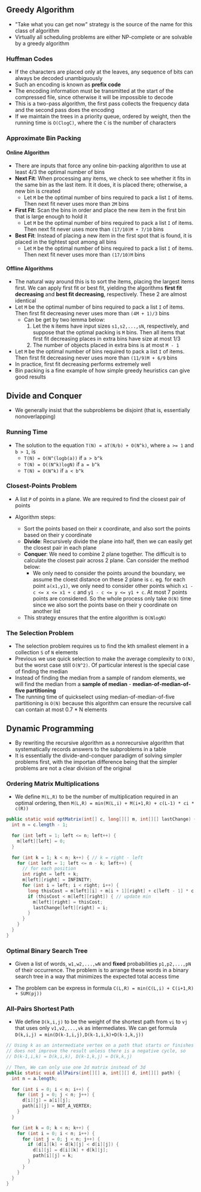## Greedy Algorithm

- "Take what you can get now" strategy is the source of the name for this class of algorithm
- Virtually all scheduling problems are either NP-complete or are solvable by a greedy algorithm

### Huffman Codes

- If the characters are placed only at the leaves, any sequence of bits can always be decoded unambiguously
- Such an encoding is known as **prefix code**
- The encoding information must be transmitted at the start of the compressed file, since otherwise it will be impossible to decode
- This is a two-pass algorithm, the first pass collects the frequency data and the second pass does the encoding
- If we maintain the trees in a priority queue, ordered by weight, then the running time is `O(ClogC)`, where the `C` is the number of characters

### Approximate Bin Packing

#### Online Algorithm

- There are inputs that force any online bin-packing algorithm to use at least 4/3 the optimal number of bins
- **Next Fit**: When processing any items, we check to see whether it fits in the same bin as the last item. It it does, it is placed there; otherwise, a new bin is created
  - Let `M` be the optimal number of bins required to pack a list `I` of items. Then next fit never uses more than `2M` bins
- **First Fit**: Scan the bins in order and place the new item in the first bin that is large enough to hold it
  - Let `M` be the optimal number of bins required to pack a list `I` of items. Then next fit never uses more than `(17/10)M + 7/10` bins
- **Best Fit**: Instead of placing a new item in the first spot that is found, it is placed in the tightest spot among all bins
  - Let `M` be the optimal number of bins required to pack a list `I` of items. Then next fit never uses more than `(17/10)M` bins

#### Offline Algorithms

- The natural way around this is to sort the items, placing the largest items first. We can apply first fit or best fit, yielding the algorithms **first fit decreasing** and **best fit decreasing**, respectively. These 2 are almost identical
- Let `M` be the optimal number of bins required to pack a list `I` of items. Then first fit decreasing never uses more than `(4M + 1)/3` bins
  - Can be get by two lemma below:
    1. Let the `N` items have input sizes `s1,s2,...,sN`, respectively, and suppose that the optimal packing is `M` bins. Then all items that first fit decreasing places in extra bins have size at most 1/3
    2. The number of objects placed in extra bins is at most `M - 1`
- Let `M` be the optimal number of bins required to pack a list `I` of items. Then first fit decreasing never uses more than `(11/9)M + 6/9` bins
- In practice, first fit decreasing performs extremely well
- Bin packing is a fine example of how simple greedy heuristics can give good results

## Divide and Conquer

- We generally insist that the subproblems be disjoint (that is, essentially nonoverlapping)

### Running Time

- The solution to the equation `T(N) = aT(N/b) + O(N^k)`, where `a >= 1` and `b > 1`, is
  - `T(N) = O(N^(logb(a))` if `a > b^k`
  - `T(N) = O((N^k)logN)` if `a = b^k`
  - `T(N) = O(N^k)` if `a < b^k`

### Closest-Points Problem

- A list `P` of points in a plane. We are required to find the closest pair of points

- Algorithm steps:
  - Sort the points based on their x coordinate, and also sort the points based on their y coordinate
  - **Divide**: Recursively divide the plane into half, then we can easily get the closest pair in each plane
  - **Conquer**: We need to combine 2 plane together. The difficult is to calculate the closest pair across 2 plane. Can consider the method below:
    - We only need to consider the points around the boundary, we assume the cloest distance on these 2 plane is `c`. eg. for each point `a(x1,y1)`, we only need to consider other points which `x1 - c <= x <= x1 + c` and `y1 - c <= y <= y1 + c`. At most 7 points points are considered. So the whole process only take `O(N)` time since we also sort the points base on their y coordinate on another list
  - This strategy ensures that the entire algorithm is `O(NlogN)`

### The Selection Problem

- The selection problem requires us to find the kth smallest element in a collection `S` of `N` elements
- Previous we use quick selection to make the average complexity to `O(N)`, but the worst case still `O(N^2)`. Of particular interest is the special case of finding the median
- Instead of finding the median from a sample of random elements, we will find the median from a **sample of median** - **median-of-median-of-five partitioning**
- The running time of quickselect using median-of-median-of-five partitioning is `O(N)` because this algorithm can ensure the recursive call can contain at most 0.7 * N elements

## Dynamic Programming

- By rewriting the recursive algorithm as a nonrecursive algorithm that systematically records answers to the subproblems in a table
- It is essentially the divide-and-conquer paradigm of solving simpler problems first, with the importan difference being that the simpler problems are not a clear division of the original

### Ordering Matrix Multiplications

- We define `M(L,R)` to be the number of multiplication required in an optimal ordering, then
`M(L,R) = min(M(L,i) + M(i+1,R) + c(L-1) * ci * c(R))`

```java
public static void optMatrix(int[] c, long[][] m, int[][] lastChange) {
  int n = c.length - 1;

  for (int left = 1; left <= n; left++) {
    m[left][left] = 0;
  }

  for (int k = 1; k < n; k++) { // k = right - left
    for (int left = 1; left <= n - k; left++) {
      // for each position
      int right = left + k;
      m[left][right] = INFINITY;
      for (int i = left; i < right; i++) {
        long thisCost = m[left][i] + m[i + 1][right] + c[left - 1] * c[i] * c[right];
        if (thisCost < m[left][right]) { // update min
          m[left][right] = thisCost;
          lastChange[left][right] = i;
        }
      }
    }
  }
}
```

### Optimal Binary Search Tree

- Given a list of words, `w1,w2,...,wN` and **fixed** probabilities `p1,p2,...,pN` of their occurrence. The problem is to arrange these words in a binary search tree in a way that minimizes the expected total access time

- The problem can be express in formula `C(L,R) = min(C(L,i) + C(i+1,R) + SUM(pj))`

### All-Pairs Shortest Path

- We define `D(k,i,j)` to be the weight of the shortest path from `vi` to `vj` that uses only `v1,v2,...,vk` as intermediates. We can get formula `D(k,i,j) = min(D(k-1,i,j),D(k-1,i,k)+D(k-1,k,j))`

```java
// Using k as an intermediate vertex on a path that starts or finishes with k nodes
// does not improve the result unless there is a negative cycle, so
// D(k-1,i,k) = D(k,i,k), D(k-1,k,j) = D(k,k,j)

// Then, We can only use one 2d matrix instead of 3d
public static void allPairs(int[][] a, int[][] d, int[][] path) {
  int n = a.length;

  for (int i = 0; i < n; i++) {
    for (int j = 0; j < n; j++) {
      d[i][j] = a[i][j];
      path[i][j] = NOT_A_VERTEX;
    }
  }

  for (int k = 0; k < n; k++) {
    for (int i = 0; i < n; i++) {
      for (int j = 0; j < n; j++) {
        if (d[i][k] + d[k][j] < d[i][j]) {
          d[i][j] = d[i][k] + d[k][j];
          path[i][j] = k;
        }
      }
    }
  }
}
```
